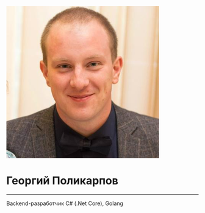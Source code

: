![main_photo](assets/main_photo_400x400.jpg)

# Георгий Поликарпов

------

Backend-разработчик C# (.Net Core), Golang